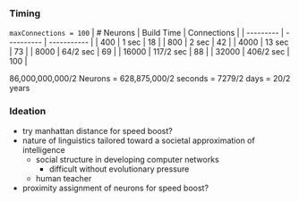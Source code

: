 ### Timing
`maxConnections = 100`
| # Neurons | Build Time | Connections |
| --------- | ---------- | ----------- |
| 400       | 1 sec      | 18          |
| 800       | 2 sec      | 42          |
| 4000      | 13 sec     | 73          |
| 8000      | 64/2 sec   | 69          |
| 16000     | 117/2 sec  | 88          |
| 32000     | 406/2 sec  | 100         |

86,000,000,000/2 Neurons = 628,875,000/2 seconds = 7279/2 days = 20/2 years

### Ideation
- try manhattan distance for speed boost?
- nature of linguistics tailored toward a societal approximation of intelligence
    - social structure in developing computer networks
        - difficult without evolutionary pressure
    - human teacher
-  proximity assignment of neurons for speed boost?